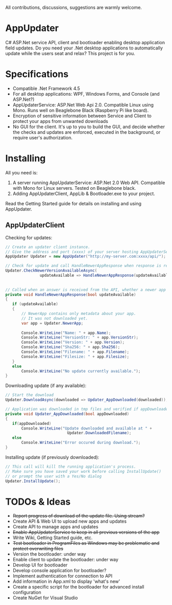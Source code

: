 All contributions, discussions, suggestions are warmly welcome.

# AppUpdater
 C# ASP.Net service API, client and bootloader enabling desktop application field updates.
 Do you need your .Net desktop applications to automatically update while the users seat and relax? This project is for you. 
 
 
# Specifications
 * Compatible .Net Framework 4.5
 * For all desktop applications: WPF, Windows Forms, and Console (and ASP.Net?)
 * AppUpdaterService: ASP.Net Web Api 2.0. Compatible Linux using Mono. Runs well on Beaglebone Black (Raspberry Pi like board).
 * Encryption of sensitive information between Service and Client to protect your apps from unwanted downloads
 * No GUI for the client. It's up to you to build the GUI, and decide whether the checks and updates are enforced, executed in the background, or require user's authorization.
 
# Installing
 All you need is:
 1. A server running AppUpdaterService: ASP.Net 2.0 Web API. Compatible with Mono for Linux servers. Tested on Beaglebone black.
 2. Adding AppUpdaterClient, AppLib & Bootloader.exe to your project.

 Read the Getting Started guide for details on installing and using AppUpdater.
 
## AppUpdaterClient
 Checking for updates:
 ```c#
 // Create an updater client instance. 
 // Give the address and port (xxxx) of your server hosting AppUpdaterService
 AppUpdater Updater = new AppUpdater("http://my-server.com:xxxx/api/");
 
 // Check for update and call HandleNewerAppResponse when response is received
 Updater.CheckNewerVersionAvailableAsync(
                updateAvailable => HandleNewerAppResponse(updateAvailable));
				
				
// Called when an answer is received from the API, whether a newer app is available or not
private void HandleNewerAppResponse(bool updateAvailable)
{
	if (updateAvailable)
	{
		// NewerApp contains only metadata about your app.
		// It was not downloaded yet.
		var app = Updater.NewerApp;
		
		Console.WriteLine("Name: " + app.Name);
		Console.WriteLine("VersionStr: " + app.VersionStr);
		Console.WriteLine("Version: " + app.Version);
		Console.WriteLine("Sha256: " + app.Sha256);
		Console.WriteLine("Filename: " + app.Filename);
		Console.WriteLine("Filesize: " + app.Filesize);
	}
	else
		Console.WriteLine("No update currently available.");
}
 ```

 Downloading update (if any available):
 ```c#
// Start the download
Updater.DownloadAsync(downloaded => Updater_AppDownloaded(downloaded));

// Application was downloaded in tmp files and verified if appDownloaded is true.
private void Updater_AppDownloaded(bool appDownloaded)
{
	if(appDownloaded)
		Console.WriteLine("Update downloaded and available at " + 
							Updater.DownloadedFilename);
	else
		Console.WriteLine("Error occured during download.");
}
 ```
 
 Installing update (if previously downloaded):
 ```c#
// This call will kill the running application's process.
// Make sure you have saved your work before calling InstallUpdate()
// or prompt the user with a Yes/No dialog
Updater.InstallUpdate();
 ```

# TODOs & Ideas
 * ~~Report progress of download of the update file. Using stream?~~
 * Create API & Web UI to upload new apps and updates
 * Create API to manage apps and updates
 * ~~Enable AppUpdaterService to keep in all previous versions of the app~~
 * Write Wiki, Getting Started guide, etc.
 * ~~Test bootloader in ProgramFiles as Windows may be problematic and protect overwriting files~~
 * Version the bootloader: under way
 * Enable client to update the bootloader: under way
 * Develop UI for bootloader 
 * Develop console application for bootloader?
 * Implement authentication for connection to API
 * Add information in App.xml to display 'what's new'
 * Create a specific script for the bootloader for advanced install configuration
 * Create NuGet for Visual Studio
 
 
